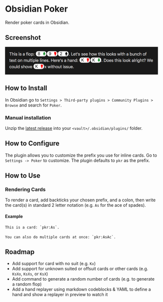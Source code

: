 # Obsidian Poker

Render poker cards in Obsidian.

## Screenshot

![Rendered Cards](rendered-editor.png)

## How to Install

In Obsidian go to `Settings > Third-party plugins > Community Plugins > Browse` and search for `Poker`.

### Manual installation

Unzip the [latest release](https://github.com/mAAdhaTTah/obsidian-poker/releases/latest) into your `<vault>/.obsidian/plugins/` folder.

## How to Configure

The plugin allows you to customize the prefix you use for inline cards. Go to `Settings -> Poker` to customize. The plugin defaults to `pkr` as the prefix.

## How to Use

### Rendering Cards

To render a card, add backticks your chosen prefix, and a colon, then write the card(s) in standard 2 letter notation (e.g. `As` for the ace of spades).

#### Example

```
This is a card: `pkr:As`.

You can also do multiple cards at once: `pkr:AsAc`.
```

## Roadmap

- Add support for card with no suit (e.g. `Kx`)
- Add support for unknown suited or offsuit cards or other cards (e.g. `KsXo`, `KsXs`, or `KsX`)
- Add command to generate a random number of cards (e.g. to generate a random flop)
- Add a hand replayer using markdown codeblocks & YAML to define a hand and show a replayer in preview to watch it
